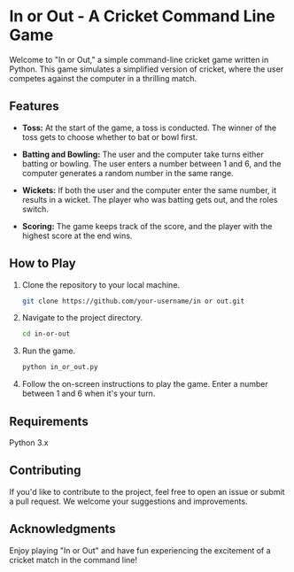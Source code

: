 # In or Out - A Cricket Command Line Game

Welcome to "In or Out," a simple command-line cricket game written in Python. This game simulates a simplified version of cricket, where the user competes against the computer in a thrilling match.

## Features

- **Toss:** At the start of the game, a toss is conducted. The winner of the toss gets to choose whether to bat or bowl first.

- **Batting and Bowling:** The user and the computer take turns either batting or bowling. The user enters a number between 1 and 6, and the computer generates a random number in the same range.

- **Wickets:** If both the user and the computer enter the same number, it results in a wicket. The player who was batting gets out, and the roles switch.

- **Scoring:** The game keeps track of the score, and the player with the highest score at the end wins.

## How to Play

1. Clone the repository to your local machine.
   ```bash
   git clone https://github.com/your-username/in or out.git
   
2. Navigate to the project directory.
   ```bash
   cd in-or-out

3. Run the game.
   ```bash
   python in_or_out.py

4. Follow the on-screen instructions to play the game. Enter a number between 1 and 6 when it's your turn.

## Requirements

Python 3.x

## Contributing
If you'd like to contribute to the project, feel free to open an issue or submit a pull request. We welcome your suggestions and improvements.

## Acknowledgments
Enjoy playing "In or Out" and have fun experiencing the excitement of a cricket match in the command line!


